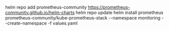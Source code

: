 helm repo add prometheus-community https://prometheus-community.github.io/helm-charts
helm repo update
helm install prometheus prometheus-community/kube-prometheus-stack --namespace monitoring --create-namespace -f values.yaml